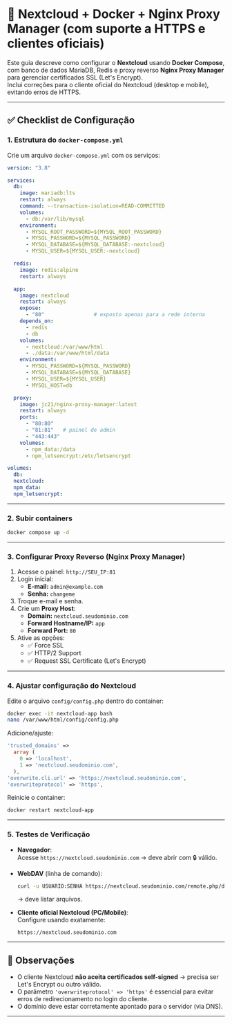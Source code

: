 # 🚀 Nextcloud + Docker + Nginx Proxy Manager (com suporte a HTTPS e clientes oficiais)

Este guia descreve como configurar o **Nextcloud** usando **Docker Compose**, com banco de dados MariaDB, Redis e proxy reverso **Nginx Proxy Manager** para gerenciar certificados SSL (Let's Encrypt).  
Inclui correções para o cliente oficial do Nextcloud (desktop e mobile), evitando erros de HTTPS.

---

## ✅ Checklist de Configuração

### 1. Estrutura do `docker-compose.yml`
Crie um arquivo `docker-compose.yml` com os serviços:

```yaml
version: "3.8"

services:
  db:
    image: mariadb:lts
    restart: always
    command: --transaction-isolation=READ-COMMITTED
    volumes:
      - db:/var/lib/mysql
    environment:
      - MYSQL_ROOT_PASSWORD=${MYSQL_ROOT_PASSWORD}
      - MYSQL_PASSWORD=${MYSQL_PASSWORD}
      - MYSQL_DATABASE=${MYSQL_DATABASE:-nextcloud}
      - MYSQL_USER=${MYSQL_USER:-nextcloud}

  redis:
    image: redis:alpine
    restart: always

  app:
    image: nextcloud
    restart: always
    expose:
      - "80"                # exposto apenas para a rede interna
    depends_on:
      - redis
      - db
    volumes:
      - nextcloud:/var/www/html
      - ./data:/var/www/html/data
    environment:
      - MYSQL_PASSWORD=${MYSQL_PASSWORD}
      - MYSQL_DATABASE=${MYSQL_DATABASE}
      - MYSQL_USER=${MYSQL_USER}
      - MYSQL_HOST=db

  proxy:
    image: jc21/nginx-proxy-manager:latest
    restart: always
    ports:
      - "80:80"
      - "81:81"   # painel de admin
      - "443:443"
    volumes:
      - npm_data:/data
      - npm_letsencrypt:/etc/letsencrypt

volumes:
  db:
  nextcloud:
  npm_data:
  npm_letsencrypt:
```

---

### 2. Subir containers
```bash
docker compose up -d
```

---

### 3. Configurar Proxy Reverso (Nginx Proxy Manager)
1. Acesse o painel: `http://SEU_IP:81`  
2. Login inicial:
   - **E-mail:** `admin@example.com`  
   - **Senha:** `changeme`  
3. Troque e-mail e senha.  
4. Crie um **Proxy Host**:
   - **Domain:** `nextcloud.seudominio.com`  
   - **Forward Hostname/IP:** `app`  
   - **Forward Port:** `80`  
5. Ative as opções:
   - ✅ Force SSL  
   - ✅ HTTP/2 Support  
   - ✅ Request SSL Certificate (Let's Encrypt)

---

### 4. Ajustar configuração do Nextcloud
Edite o arquivo `config/config.php` dentro do container:

```bash
docker exec -it nextcloud-app bash
nano /var/www/html/config/config.php
```

Adicione/ajuste:
```php
'trusted_domains' =>
  array (
    0 => 'localhost',
    1 => 'nextcloud.seudominio.com',
  ),
'overwrite.cli.url' => 'https://nextcloud.seudominio.com',
'overwriteprotocol' => 'https',
```

Reinicie o container:
```bash
docker restart nextcloud-app
```

---

### 5. Testes de Verificação
- **Navegador**:  
  Acesse `https://nextcloud.seudominio.com` → deve abrir com 🔒 válido.  

- **WebDAV** (linha de comando):  
  ```bash
  curl -u USUARIO:SENHA https://nextcloud.seudominio.com/remote.php/dav/files/USUARIO/
  ```
  → deve listar arquivos.  

- **Cliente oficial Nextcloud (PC/Mobile)**:  
  Configure usando exatamente:
  ```
  https://nextcloud.seudominio.com
  ```

---

## 📌 Observações
- O cliente Nextcloud **não aceita certificados self-signed** → precisa ser Let's Encrypt ou outro válido.  
- O parâmetro `'overwriteprotocol' => 'https'` é essencial para evitar erros de redirecionamento no login do cliente.  
- O domínio deve estar corretamente apontado para o servidor (via DNS).  

---
